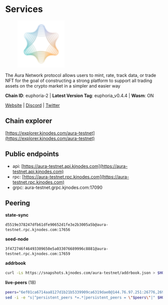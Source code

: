 # Services

<figure><img src="https://raw.githubusercontent.com/kj89/cosmos-images/main/logos/aura.png" width="150" alt=""><figcaption></figcaption></figure>

The Aura Network protocol allows users to mint, rate, track data,  or trade NFT for the goal of constructing a strong platform to  support all trading assets on the crypto market in a simpler and easier way

**Chain ID**: euphoria-2 | **Latest Version Tag**: euphoria_v0.4.4 | **Wasm**: ON

[Website](https://aura.network) | [Discord](https://discord.gg/hpvF5QcWRf) | [Twitter](https://twitter.com/AuraNetworkHQ)




## Chain explorer
[https://explorer.kjnodes.com/aura-testnet](https://explorer.kjnodes.com/aura-testnet)

## Public endpoints

* api: [https://aura-testnet.api.kjnodes.com](https://aura-testnet.api.kjnodes.com)
* rpc: [https://aura-testnet.rpc.kjnodes.com](https://aura-testnet.rpc.kjnodes.com)
* grpc: aura-testnet.grpc.kjnodes.com:17090

## Peering

**state-sync**

```text
d5519e378247dfb61dfe90652d1fe3e2b3005a5b@aura-testnet.rpc.kjnodes.com:17656
```

**seed-node**

```text
3f472746f46493309650e5a033076689996c8881@aura-testnet.rpc.kjnodes.com:17659
```

**addrbook**
```bash
curl -Ls https://snapshots.kjnodes.com/aura-testnet/addrbook.json > $HOME/.aura/config/addrbook.json
```

**live-peers** (18)
```bash
peers="6ef01ca6714aa8127d1b21b5339909ca6319dae0@144.76.97.251:26776,2694dd6c739393ad7066dc384e41a21b334f5a35@142.132.223.189:26656,3d6b07bdb11754c8c8512525dac109d8bdee3857@65.21.53.39:7656,b130852645cc3d7925cfccd14d97425a2260e7ec@65.109.82.106:19656,7cad1bcb2ad777dba21840832341f2ce14bae1a5@5.75.174.126:26656,b2394ad608075aa405cdf4ab55e36376d93f7b1d@65.108.206.118:56656,e874935eee84c8313dbb52ba497aed2d8d1f1245@65.108.237.231:27656,e3dbeeeb2dea9912610b92a436dfe3cb831a94e4@65.108.195.29:36126,7812205773ac30f3d47200ac2391c79896c60135@54.254.220.113:26656,0770c2687cc34d59ca62270960d3ffcad6e42cf8@65.108.233.44:21656,d5519e378247dfb61dfe90652d1fe3e2b3005a5b@65.109.68.190:17656,f758144073cd69baabcb1ff04d1d1f0f1200f728@85.10.200.221:29656,fdcc8f1ca406213d79947c5f38920a085ed90c0f@144.202.72.17:26676,bfef15bb8b4cbc4fb777aa33e75e6064cc1ba5bf@185.144.99.14:26656,94f09cc1e0d2357c8c8423589c42dc7721387a60@176.9.44.113:26686,70ed6a847ee527dd05312c83b5fb8b8b4a50ae2f@73.40.151.121:56656,2e1407476ad3566eb11ac92ad1df4782c7ba83dd@18.143.61.108:26656,402173d6f0715cd152a8df8e5db198811ced5603@38.242.206.189:26656"
sed -i -e "s|^persistent_peers *=.*|persistent_peers = \"$peers\"|" $HOME/.aura/config/config.toml
```
